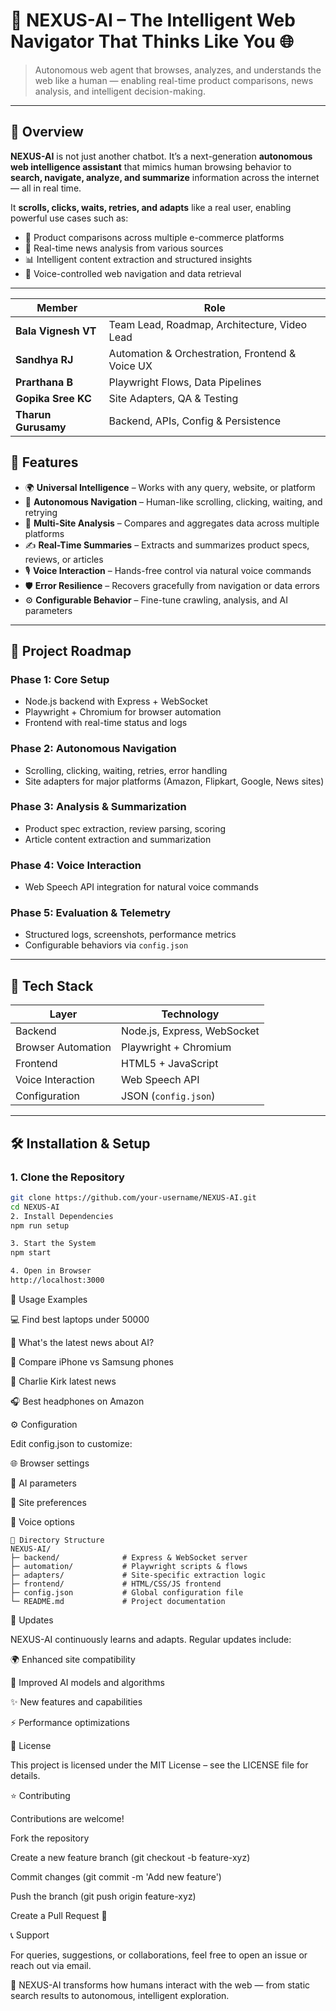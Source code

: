 # 🤖 NEXUS-AI – The Intelligent Web Navigator That Thinks Like You 🌐

> Autonomous web agent that browses, analyzes, and understands the web like a human — enabling real-time product comparisons, news analysis, and intelligent decision-making.

---

## 📜 Overview

**NEXUS-AI** is not just another chatbot. It’s a next-generation **autonomous web intelligence assistant** that mimics human browsing behavior to **search, navigate, analyze, and summarize** information across the internet — all in real time.

It **scrolls, clicks, waits, retries, and adapts** like a real user, enabling powerful use cases such as:

- 🛒 Product comparisons across multiple e-commerce platforms  
- 📰 Real-time news analysis from various sources  
- 📊 Intelligent content extraction and structured insights  
- 🎤 Voice-controlled web navigation and data retrieval

---

| Member              | Role                                            |
| ------------------- | ----------------------------------------------- |
| **Bala Vignesh VT** | Team Lead, Roadmap, Architecture, Video Lead    |
| **Sandhya RJ**      | Automation & Orchestration, Frontend & Voice UX |
| **Prarthana B**     | Playwright Flows, Data Pipelines                |
| **Gopika Sree KC**  | Site Adapters, QA & Testing                     |
| **Tharun Gurusamy** | Backend, APIs, Config & Persistence             |

## 🚀 Features

- 🌍 **Universal Intelligence** – Works with any query, website, or platform  
- 🧠 **Autonomous Navigation** – Human-like scrolling, clicking, waiting, and retrying  
- 🔄 **Multi-Site Analysis** – Compares and aggregates data across multiple platforms  
- ✍️ **Real-Time Summaries** – Extracts and summarizes product specs, reviews, or articles  
- 🎙️ **Voice Interaction** – Hands-free control via natural voice commands  
- 🛡️ **Error Resilience** – Recovers gracefully from navigation or data errors  
- ⚙️ **Configurable Behavior** – Fine-tune crawling, analysis, and AI parameters

---

## 🧭 Project Roadmap

### Phase 1: Core Setup
- Node.js backend with Express + WebSocket  
- Playwright + Chromium for browser automation  
- Frontend with real-time status and logs  

### Phase 2: Autonomous Navigation
- Scrolling, clicking, waiting, retries, error handling  
- Site adapters for major platforms (Amazon, Flipkart, Google, News sites)

### Phase 3: Analysis & Summarization
- Product spec extraction, review parsing, scoring  
- Article content extraction and summarization

### Phase 4: Voice Interaction
- Web Speech API integration for natural voice commands

### Phase 5: Evaluation & Telemetry
- Structured logs, screenshots, performance metrics  
- Configurable behaviors via `config.json`

---

## 🧰 Tech Stack

| Layer | Technology |
|------|------------|
| Backend | Node.js, Express, WebSocket |
| Browser Automation | Playwright + Chromium |
| Frontend | HTML5 + JavaScript |
| Voice Interaction | Web Speech API |
| Configuration | JSON (`config.json`) |

---

## 🛠️ Installation & Setup

### 1. Clone the Repository
```bash
git clone https://github.com/your-username/NEXUS-AI.git
cd NEXUS-AI
2. Install Dependencies
npm run setup

3. Start the System
npm start

4. Open in Browser
http://localhost:3000
```````
🎯 Usage Examples

💻 Find best laptops under 50000

📰 What's the latest news about AI?

📱 Compare iPhone vs Samsung phones

📰 Charlie Kirk latest news

🎧 Best headphones on Amazon

⚙️ Configuration

Edit config.json to customize:

🌐 Browser settings

🤖 AI parameters

🔄 Site preferences

🎤 Voice options

````
📁 Directory Structure
NEXUS-AI/
├─ backend/              # Express & WebSocket server
├─ automation/           # Playwright scripts & flows
├─ adapters/             # Site-specific extraction logic
├─ frontend/             # HTML/CSS/JS frontend
├─ config.json           # Global configuration file
└─ README.md             # Project documentation
````
🔄 Updates

NEXUS-AI continuously learns and adapts. Regular updates include:

🌍 Enhanced site compatibility

🤖 Improved AI models and algorithms

✨ New features and capabilities

⚡ Performance optimizations

📜 License

This project is licensed under the MIT License – see the LICENSE
 file for details.

⭐ Contributing

Contributions are welcome!

Fork the repository

Create a new feature branch (git checkout -b feature-xyz)

Commit changes (git commit -m 'Add new feature')

Push the branch (git push origin feature-xyz)

Create a Pull Request 🚀

📞 Support

For queries, suggestions, or collaborations, feel free to open an issue or reach out via email.

🧠 NEXUS-AI transforms how humans interact with the web — from static search results to autonomous, intelligent exploration.
